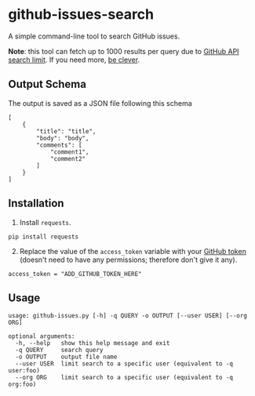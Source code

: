 # github-issues-search

A simple command-line tool to search GitHub issues.

**Note**: this tool can fetch up to 1000 results per query due to [GitHub API search limit](https://developer.github.com/v3/search/). If you need more, [be clever](https://stackoverflow.com/a/37639739).

## Output Schema
The output is saved as a JSON file following this schema
```
[
    {
        "title": "title",
        "body": "body",
        "comments": [
            "comment1",
            "comment2"
        ]
    }
]
```

## Installation
1. Install `requests`.
```
pip install requests
```

2. Replace the value of the `access_token` variable with your [GitHub token](https://github.com/settings/tokens) (doesn't need to have any permissions; therefore don't give it any).
```
access_token = "ADD_GITHUB_TOKEN_HERE"
```

## Usage
```
usage: github-issues.py [-h] -q QUERY -o OUTPUT [--user USER] [--org ORG]

optional arguments:
  -h, --help   show this help message and exit
  -q QUERY     search query
  -o OUTPUT    output file name
  --user USER  limit search to a specific user (equivalent to -q user:foo)
  --org ORG    limit search to a specific user (equivalent to -q org:foo)
```
